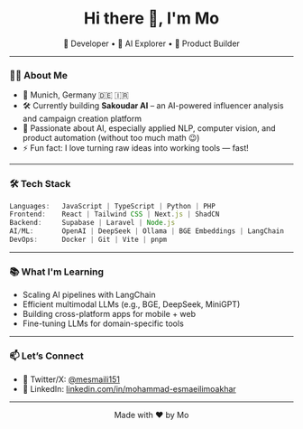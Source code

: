 <h1 align="center">Hi there 👋, I'm Mo</h1>
<p align="center">
  🚀 Developer • 🧠 AI Explorer • 🎯 Product Builder
</p>

---

### 👨‍💻 About Me

- 🏡 Munich, Germany 🇩🇪 🇮🇷
- 🛠 Currently building **Sakoudar AI** – an AI-powered influencer analysis and campaign creation platform
- 🧠 Passionate about AI, especially applied NLP, computer vision, and product automation (without too much math 😉)
- ⚡ Fun fact: I love turning raw ideas into working tools — fast!

---

### 🛠 Tech Stack

```ts
Languages:   JavaScript | TypeScript | Python | PHP  
Frontend:    React | Tailwind CSS | Next.js | ShadCN  
Backend:     Supabase | Laravel | Node.js  
AI/ML:       OpenAI | DeepSeek | Ollama | BGE Embeddings | LangChain  
DevOps:      Docker | Git | Vite | pnpm  
```

---

### 📚 What I'm Learning

- Scaling AI pipelines with LangChain
- Efficient multimodal LLMs (e.g., BGE, DeepSeek, MiniGPT)
- Building cross-platform apps for mobile + web
- Fine-tuning LLMs for domain-specific tools

---

### 📫 Let’s Connect

- 🧠 Twitter/X: [@mesmaili151](http://x.com/mesmaili151)
- 💼 LinkedIn: [linkedin.com/in/mohammad-esmaeilimoakhar](https://www.linkedin.com/in/mohammad-esmaeilimoakhar/)

---

<p align="center">
  Made with ❤️ by Mo
</p>
